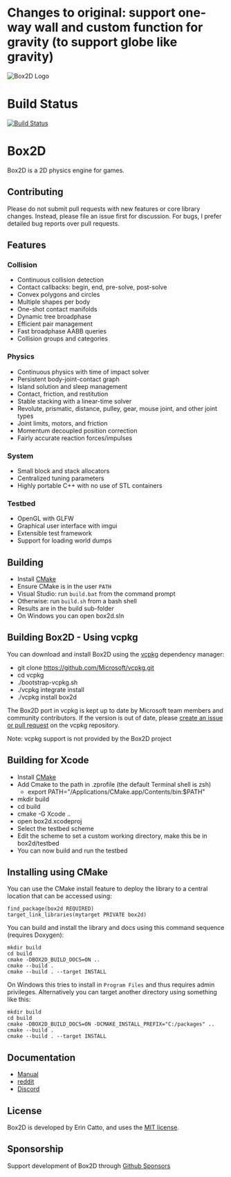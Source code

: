 # Changes to original: support one-way wall and custom function for gravity (to support globe like gravity)

![Box2D Logo](https://box2d.org/images/logo.svg)

# Build Status
[![Build Status](https://travis-ci.org/erincatto/box2d.svg?branch=master)](https://travis-ci.org/erincatto/box2d)

# Box2D 

Box2D is a 2D physics engine for games.

## Contributing

Please do not submit pull requests with new features or core library changes. Instead, please file an issue first for discussion. For bugs, I prefer detailed bug reports over pull requests.

## Features

### Collision
- Continuous collision detection
- Contact callbacks: begin, end, pre-solve, post-solve
- Convex polygons and circles
- Multiple shapes per body
- One-shot contact manifolds
- Dynamic tree broadphase
- Efficient pair management
- Fast broadphase AABB queries
- Collision groups and categories

### Physics
- Continuous physics with time of impact solver
- Persistent body-joint-contact graph
- Island solution and sleep management
- Contact, friction, and restitution
- Stable stacking with a linear-time solver
- Revolute, prismatic, distance, pulley, gear, mouse joint, and other joint types
- Joint limits, motors, and friction
- Momentum decoupled position correction
- Fairly accurate reaction forces/impulses

### System
- Small block and stack allocators
- Centralized tuning parameters
- Highly portable C++ with no use of STL containers

### Testbed
- OpenGL with GLFW
- Graphical user interface with imgui
- Extensible test framework
- Support for loading world dumps

## Building
- Install [CMake](https://cmake.org/)
- Ensure CMake is in the user `PATH`
- Visual Studio: run `build.bat` from the command prompt
- Otherwise: run `build.sh` from a bash shell
- Results are in the build sub-folder
- On Windows you can open box2d.sln

## Building Box2D - Using vcpkg
You can download and install Box2D using the [vcpkg](https://github.com/Microsoft/vcpkg) dependency manager:

- git clone https://github.com/Microsoft/vcpkg.git
- cd vcpkg
- ./bootstrap-vcpkg.sh
- ./vcpkg integrate install
- ./vcpkg install box2d

The Box2D port in vcpkg is kept up to date by Microsoft team members and community contributors. If the version is out of date, please [create an issue or pull request](https://github.com/Microsoft/vcpkg) on the vcpkg repository.

Note: vcpkg support is not provided by the Box2D project

## Building for Xcode
- Install [CMake](https://cmake.org)
- Add Cmake to the path in .zprofile (the default Terminal shell is zsh)
    - export PATH="/Applications/CMake.app/Contents/bin:$PATH"
- mkdir build
- cd build
- cmake -G Xcode ..
- open box2d.xcodeproj
- Select the testbed scheme
- Edit the scheme to set a custom working directory, make this be in box2d/testbed
- You can now build and run the testbed

## Installing using CMake
You can use the CMake install feature to deploy the library to a central location that can
be accessed using:
```
find_package(box2d REQUIRED)
target_link_libraries(mytarget PRIVATE box2d)
```
You can build and install the library and docs using this command sequence (requires Doxygen):
```
mkdir build
cd build
cmake -DBOX2D_BUILD_DOCS=ON ..
cmake --build .
cmake --build . --target INSTALL
```
On Windows this tries to install in `Program Files` and thus requires admin privileges. Alternatively you can target another directory using something like this:
```
mkdir build
cd build
cmake -DBOX2D_BUILD_DOCS=ON -DCMAKE_INSTALL_PREFIX="C:/packages" ..
cmake --build .
cmake --build . --target INSTALL
```

## Documentation
- [Manual](https://box2d.org/documentation/)
- [reddit](https://www.reddit.com/r/box2d/)
- [Discord](https://discord.gg/NKYgCBP)

## License
Box2D is developed by Erin Catto, and uses the [MIT license](https://en.wikipedia.org/wiki/MIT_License).

## Sponsorship
Support development of Box2D through [Github Sponsors](https://github.com/sponsors/erincatto)
